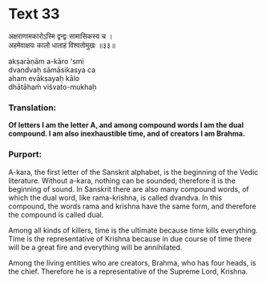 # Text 33

अक्षराणामकारोऽस्मि द्वन्द्वः सामासिकस्य च ।  
अहमेवाक्षयः कालो धाताहं विश्वतोमुखः ॥३३॥

akṣarāṇām a-kāro 'smi  
dvandvaḥ sāmāsikasya ca  
aham evākṣayaḥ kālo  
dhātāhaḿ viśvato-mukhaḥ



### Translation:

**Of letters I am the letter A, and among compound words I am the dual compound. I am also inexhaustible time, and of creators I am Brahma.**

### Purport:

A-kara, the first letter of the Sanskrit alphabet, is the beginning of the Vedic literature. Without a-kara, nothing can be sounded; therefore it is the beginning of sound. In Sanskrit there are also many compound words, of which the dual word, like rama-krishna, is called dvandva. In this compound, the words rama and krishna have the same form, and therefore the compound is called dual.

Among all kinds of killers, time is the ultimate because time kills everything. Time is the representative of Krishna because in due course of time there will be a great fire and everything will be annihilated.

Among the living entities who are creators, Brahma, who has four heads, is the chief. Therefore he is a representative of the Supreme Lord, Krishna.